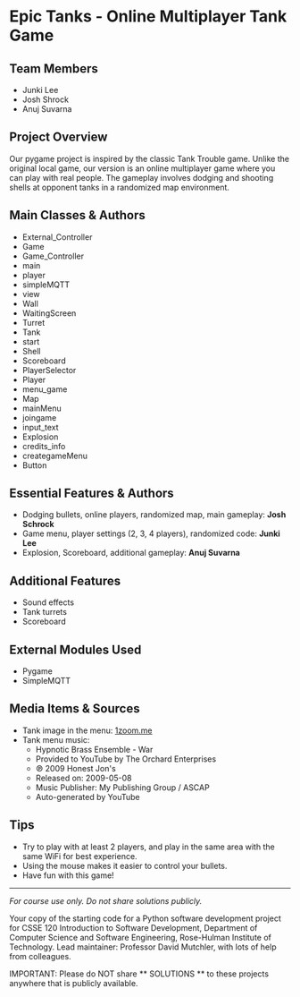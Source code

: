 # Epic Tanks - Online Multiplayer Tank Game

## Team Members
- Junki Lee
- Josh Shrock
- Anuj Suvarna

## Project Overview
Our pygame project is inspired by the classic Tank Trouble game. Unlike the original local game, our version is an online multiplayer game where you can play with real people. The gameplay involves dodging and shooting shells at opponent tanks in a randomized map environment.

## Main Classes & Authors
- External_Controller
- Game
- Game_Controller
- main
- player
- simpleMQTT
- view
- Wall
- WaitingScreen
- Turret
- Tank
- start
- Shell
- Scoreboard
- PlayerSelector
- Player
- menu_game
- Map
- mainMenu
- joingame
- input_text
- Explosion
- credits_info
- creategameMenu
- Button

## Essential Features & Authors
- Dodging bullets, online players, randomized map, main gameplay: **Josh Schrock**
- Game menu, player settings (2, 3, 4 players), randomized code: **Junki Lee**
- Explosion, Scoreboard, additional gameplay: **Anuj Suvarna**

## Additional Features
- Sound effects
- Tank turrets
- Scoreboard

## External Modules Used
- Pygame
- SimpleMQTT

## Media Items & Sources
- Tank image in the menu: [1zoom.me](https://www.1zoom.me/en/wallpaper/398850/z1365.1/&original=1)
- Tank menu music:
    - Hypnotic Brass Ensemble - War
    - Provided to YouTube by The Orchard Enterprises
    - ℗ 2009 Honest Jon's
    - Released on: 2009-05-08
    - Music Publisher: My Publishing Group / ASCAP
    - Auto-generated by YouTube

## Tips
- Try to play with at least 2 players, and play in the same area with the same WiFi for best experience.
- Using the mouse makes it easier to control your bullets.
- Have fun with this game!

---

*For course use only. Do not share solutions publicly.*

Your copy of the starting code for a Python software development project
  for CSSE 120 Introduction to Software Development,
  Department of Computer Science and Software Engineering,
  Rose-Hulman Institute of Technology.
  Lead maintainer: Professor David Mutchler, with lots of help from colleagues.

IMPORTANT: Please do NOT share ** SOLUTIONS ** to these projects
anywhere that is publicly available.
